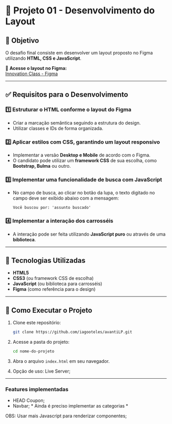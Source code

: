 # 🚀 Projeto 01 - Desenvolvimento do Layout

## 📝 Objetivo
O desafio final consiste em desenvolver um layout proposto no Figma utilizando **HTML, CSS e JavaScript**.

🔗 **Acesse o layout no Figma:**  
[Innovation Class - Figma](https://www.figma.com/proto/DqtFxC6312M32mLt8FpJjq/innovation-class?page-id=13%3A673&node-id=13-920&viewport=346%2C140%2C0.11&t=HyGGDSs83f1vbqMJ-1&scaling=scale-down&content-scaling=fixed)

---

## ✅ Requisitos para o Desenvolvimento

### 1️⃣ Estruturar o HTML conforme o layout do Figma
- Criar a marcação semântica seguindo a estrutura do design.
- Utilizar classes e IDs de forma organizada.

### 2️⃣ Aplicar estilos com CSS, garantindo um layout responsivo
- Implementar a versão **Desktop e Mobile** de acordo com o Figma.
- O candidato pode utilizar um **framework CSS** de sua escolha, como **Bootstrap, Bulma** ou outro.

### 3️⃣ Implementar uma funcionalidade de busca com JavaScript
- No campo de busca, ao clicar no botão da lupa, o texto digitado no campo deve ser exibido abaixo com a mensagem:
  
  ```Você buscou por: 'assunto buscado'```
  
### 4️⃣ Implementar a interação dos carrosséis
- A interação pode ser feita utilizando **JavaScript puro** ou através de uma **biblioteca**.

---

## 📂 Tecnologias Utilizadas
- **HTML5**
- **CSS3** (ou framework CSS de escolha)
- **JavaScript** (ou biblioteca para carrosséis)
- **Figma** (como referência para o design)

---

## 📌 Como Executar o Projeto
1. Clone este repositório:
   ```sh
   git clone https://github.com/iagooteles/avantiLP.git
   ```
2. Acesse a pasta do projeto:
   ```sh
   cd nome-do-projeto
   ```
3. Abra o arquivo `index.html` em seu navegador.

4. Opção de uso: Live Server;

---

### Features implementadas

- HEAD Coupon;
- Navbar; * Ainda é preciso implementar as categorias *

OBS: Usar mais Javascript para renderizar componentes;